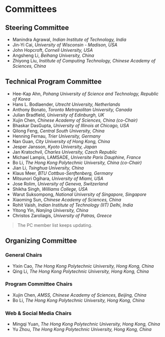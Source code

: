 # **Committees**

## **Steering Committee**
- Manindra Agrawal, *Indian Institute of Technology, India*
- Jin-Yi Cai, *University of Wisconsin - Madison, USA*
- John Hopcroft, *Cornell University, USA*
- Angsheng Li, *Beihang University, China*
- Zhiyong Liu, *Institute of Computing Technology, Chinese Academy of Sciences, China*

## **Technical Program Committee**
- Hee-Kap Ahn, *Pohang University of Science and Technology, Republic of Korea*
- Hans L. Bodlaender, *Utrecht University, Netherlands*
- Anthony Bonato, *Toronto Metropolitan University, Canada*
- Julian Bradfield, *University of Edinburgh, UK*
- Xujin Chen, *Chinese Academy of Sciences, China (co-Chair)*
- Bhaskar DasGupta, *University of Illinois at Chicago, USA*
- Qilong Feng, *Central South University, China*
- Henning Fernau, *Trier University, Germany*
- Nan Guan, *City University of Hong Kong, China*
- Jesper Jansson, *Kyoto University, Japan*
- Jan Kratochvil, *Charles University, Czech Republic*
- Michael Lampis, LAMSADE, *Universite Paris Dauphine, France*
- Bo Li, *The Hong Kong Polytechnic University, China (co-Chair)*
- Jian Li, *Tsinghua University, China*
- Klaus Meer, *BTU Cottbus-Senftenberg, Germany*
- Mitsunori Ogihara, *University of Miami, USA*
- Jose Rolim, *University of Geneva, Switzerland*
- Shikha Singh, *Williams College, USA*
- Warut Suksompong, *National University of Singapore, Singapore*
- Xiaoming Sun, *Chinese Academy of Sciences, China*
- Rohit Vaish, *Indian Institute of Technology (IIT) Delhi, India*
- Yitong Yin, *Nanjing University, China*
- Christos Zaroliagis, *University of Patras, Greece*

> The PC member list keeps updating.

## **Organizing Committee**
### General Chairs
- Yixin Cao, *The Hong Kong Polytechnic University, Hong Kong, China*
- Qing Li, *The Hong Kong Polytechnic University, Hong Kong, China*

### Program Committee Chairs
- Xujin Chen, *AMSS, Chinese Academy of Sciences, Beijing, China*
- Bo Li, *The Hong Kong Polytechnic University, Hong Kong, China*

### Web & Social Media Chairs
- Mingqi Yuan, *The Hong Kong Polytechnic University, Hong Kong, China*
- Yu Zhou, *The Hong Kong Polytechnic University, Hong Kong, China*